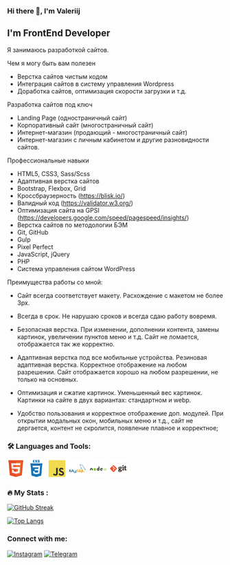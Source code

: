 ### Hi there 👋, I'm Valeriij
 
## I'm FrontEnd Developer
Я занимаюсь разработкой сайтов.    

Чем я могу быть вам полезен
- Верстка сайтов чистым кодом
- Интеграция сайтов в систему управления Wordpress
- Доработка сайтов, оптимизация скорости загрузки и т.д.

Разработка сайтов под ключ
- Landing Page (одностраничный сайт)
- Корпоративный сайт (многостраничный сайт)
- Интернет-магазин (продающий - многостраничный сайт)
- Интернет-магазин с личным кабинетом
и другие разновидности сайтов.

Профессиональные навыки
- HTML5, CSS3, Sass/Scss
- Адаптивная верстка сайтов
- Bootstrap, Flexbox, Grid
- Кроссбраузерность (https://blisk.io/)
- Валидный код (https://validator.w3.org/)
- Оптимизация сайта на GPSI (https://developers.google.com/speed/pagespeed/insights/)
- Верстка сайтов по методологии БЭМ
- Git, GitHub
- Gulp
- Pixel Perfect
- JavaScript, jQuery
- PHP
- Система управления сайтом WordPress

Преимущества работы со мной:
- Сайт всегда соответствует макету.
Расхождение с макетом не более 3px.

- Всегда в срок.
Не нарушаю сроков и всегда сдаю работу вовремя.

- Безопасная верстка.
При изменении, дополнении контента, замены картинок, увеличении пунктов меню и т.д. Сайт не ломается, отображается так же корректно.

- Адаптивная верстка под все мобильные устройства.
Резиновая адаптивная верстка. Корректное отображение на любом разрешении.
Сайт отображается хорошо на любом разрешении, не только на основных.

- Оптимизация и сжатие картинок.
Уменьшенный вес картинок. Картинки на сайте в двух вариантах: стандартном и webp.

- Удобство пользования и корректное отображение доп. модулей.
При открытии модальных окон, мобильных меню и т.д., сайт не дергается, контент не скролится, появление плавное и корректное;
<!-- - 💪 I like to write code
- 🎉 I love outdoor activities and swimming
- 🥅 I am constantly learning new technologies
  -->
<!-- ### Languages and Tools:
![HTML5](https://img.shields.io/badge/-HTML5-090909?style=for-the-badge&logo=HTML5)
![CSS3](https://img.shields.io/badge/-CSS3-090909?style=for-the-badge&logo=CSS3)
![Sass](https://img.shields.io/badge/-Sass-090909?style=for-the-badge&logo=Sass)
![JavaScript](https://img.shields.io/badge/-JavaScript-090909?style=for-the-badge&logo=JavaScript)
![VSCode](https://img.shields.io/badge/-VSCode-090909?style=for-the-badge&logo=VSCode)
 -->
 
 ### :hammer_and_wrench: Languages and Tools:
<div>
  <img src="https://github.com/devicons/devicon/blob/master/icons/html5/html5-original.svg" title="HTML5" alt="HTML" width="40" height="40"/>&nbsp;
  <img src="https://github.com/devicons/devicon/blob/master/icons/css3/css3-plain-wordmark.svg"  title="CSS3" alt="CSS" width="40" height="40"/>&nbsp;
  <img src="https://github.com/devicons/devicon/blob/master/icons/javascript/javascript-original.svg" title="JavaScript" alt="JavaScript" width="40" height="40"/>&nbsp;
  <img src="https://github.com/devicons/devicon/blob/master/icons/mysql/mysql-original-wordmark.svg" title="MySQL"  alt="MySQL" width="40" height="40"/>&nbsp;
  <img src="https://github.com/devicons/devicon/blob/master/icons/nodejs/nodejs-original-wordmark.svg" title="NodeJS" alt="NodeJS" width="40" height="40"/>&nbsp;
  <img src="https://github.com/devicons/devicon/blob/master/icons/git/git-original-wordmark.svg" title="Git" **alt="Git" width="40" height="40"/>
</div>

### :fire: My Stats :
[![GitHub Streak](http://github-readme-streak-stats.herokuapp.com?user=ruvick&theme=dark&background=000000)](https://git.io/streak-stats)

[![Top Langs](https://github-readme-stats.vercel.app/api/top-langs/?username=ruvick&layout=compact&theme=vision-friendly-dark)](https://github.com/anuraghazra/github-readme-stats)

### Connect with me:
[![Instagram](https://img.shields.io/badge/-instagram-090909?style=for-the-badge&logo=instagram)](https://www.instagram.com/ruvick_v)
[![Telegram](https://img.shields.io/badge/-Telegram-090909?style=for-the-badge&logo=Telegram)](https://t.me/RuvickV)


<!--
**ruvick/ruvick** is a ✨ _special_ ✨ repository because its `README.md` (this file) appears on your GitHub profile.

Here are some ideas to get you started:

- 🔭 I’m currently working on ...
- 🌱 I’m currently learning ...
- 👯 I’m looking to collaborate on ...
- 🤔 I’m looking for help with ...
- 💬 Ask me about ...
- 📫 How to reach me: ...
- 😄 Pronouns: ...
- ⚡ Fun fact: ...
-->
